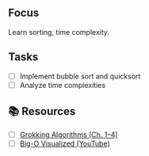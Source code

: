 ## Focus

Learn sorting, time complexity.

## Tasks

- [ ] Implement bubble sort and quicksort
- [ ] Analyze time complexities

## 📚 Resources

- [ ] [Grokking Algorithms (Ch. 1–4)](https://www.manning.com/books/grokking-algorithms)
- [ ] [Big-O Visualized (YouTube)](https://www.youtube.com/watch?v=V6mKVRU1evU)